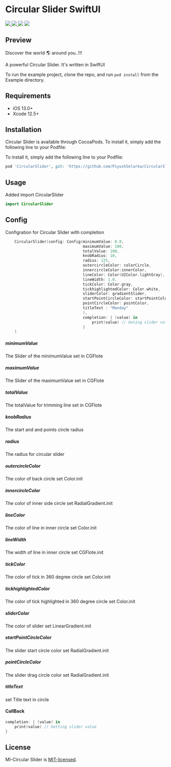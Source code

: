 # Circular Slider SwiftUI

<a href="https://docs.swift.org/swift-book/" style="pointer-events: stroke;" target="_blank">
<img src="https://img.shields.io/badge/swift-5.0-brightgreen">
</a>
<a href="https://developer.apple.com/ios/" style="pointer-events: stroke;" target="_blank">
<img src="https://img.shields.io/badge/platform-iOS-red">
</a>
<a href="https://www.codacy.com?utm_source=github.com&amp;utm_medium=referral&amp;utm_content=nikunjprajapati95/Reading-Animation&amp;utm_campaign=Badge_Grade"><img src="https://app.codacy.com/project/badge/Grade/44b16d6ddb96446b875d38bf2ec89b11"/></a>
<a href="https://github.com/nikunjprajapati95/Reading-Animation/blob/main/LICENSE" style="pointer-events: stroke;" target="_blank">
<img src="https://img.shields.io/badge/licence-MIT-orange">
</a>
<p></p> 

## Preview

Discover the world 🌎 around you..!!!

A powerful Circular Slider. It's written in SwiftUI

To run the example project, clone the repo, and run `pod install` from the Example directory.
<br />
## Requirements
- iOS 13.0+
- Xcode 12.5+

## Installation
Circular Slider is available through CocoaPods. To install it, simply add the following line to your Podfile:

To install it, simply add the following line to your Podfile:

```ruby
pod 'CircularSlider', git: 'https://github.com/PiyushSelarka/CircularSlider.git', branch: 'main'
```
## Usage
Added import CircularSlider
```swift
import CircularSlider
```

## Config 
Configration for Circular Slider with completion
```swift
    CircularSlider(config: Config(minimumValue: 0.0,
                                  maximumValue: 100,
                                  totalValue: 100,
                                  knobRadius: 10,
                                  radius: 125,
                                  outercircleColor: colorCircle,
                                  innercircleColor:innerColor,
                                  lineColor: Color(UIColor.lightGray),
                                  lineWidth: 1.0,
                                  tickColor: Color.gray,
                                  tickhighlightedColor: Color.white,
                                  sliderColor: gradientSlider,
                                  startPointCircleColor: startPointColor,
                                  pointCircleColor: pointColor,
                                  titleText : "Monday"
                                  ),
                                  completion: { (value) in
                                      print(value) // Geting slider value 
                                  }
    )
```

##### minimumValue
The Slider of the minimumValue set in CGFlote

##### maximumValue
The Slider of the maximumValue set in CGFlote

##### totalValue
The totalValue for trimming line set in CGFlote  

##### knobRadius
The start and and points circle radius

##### radius
The radius for circular slider 

##### outercircleColor
The color of back circle set Color.init

##### innercircleColor
The color of inner side circle set RadialGradient.init

##### lineColor
The color of line in inner circle set Color.init

##### lineWidth
The width of line in inner circle set CGFlote.init

##### tickColor
The color of tick in 360 degree circle set Color.init

##### tickhighlightedColor
The color of tick highlighted in 360 degree circle set Color.init

##### sliderColor
The color of slider set LinearGradient.init

##### startPointCircleColor
The slider start circle color set RadialGradient.init

##### pointCircleColor
The slider drag circle color set RadialGradient.init

##### titleText
set Title text in circle 

#### CallBack

```swift
completion: { (value) in
    print(value) // Getting slider value 
}
```

## License
MI-Circular Slider is [MIT-licensed](/LICENSE).

